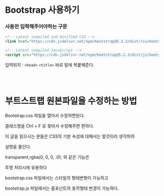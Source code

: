 # Bootstrap 사용하기

### 사용전 입력해주어야하는 구문
```html
<!-- Latest compiled and minified CSS -->
<link href="https://cdn.jsdelivr.net/npm/bootstrap@5.2.3/dist/css/bootstrap.min.css" rel="stylesheet">

<!-- Latest compiled JavaScript -->
<script src="https://cdn.jsdelivr.net/npm/bootstrap@5.2.3/dist/js/bootstrap.bundle.min.js"></script>
```
입력위치 : `<head>` `<title>` 바로 밑에 복붙해준다.

<br><br>


# 부트스트랩 원본파일을 수정하는 방법


Bootstrap.css 파일을 열어서 수정하면된다.

클래스명을 Ctrl + F 로 찾아서 수정해주면 편하다.

이 글을 읽으시는 분들은 CSS의 기본 속성에 대해서는 알것이라 생각하여

설명을 줄인다.

transparent,rgba(0, 0, 0, .0); 와 같은 기능은

투명 처리시에 유용하다



bootstrap.css 파일에서는 스타일의 형태변형이 가능하고

bootstrap.js 파일에서는 콤포넌트의 동작형태 변경이 가능하다.